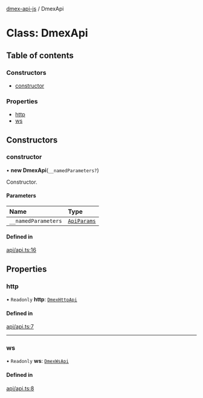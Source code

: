 [dmex-api-js](../README.md) / DmexApi

# Class: DmexApi

## Table of contents

### Constructors

- [constructor](DmexApi.md#constructor)

### Properties

- [http](DmexApi.md#http)
- [ws](DmexApi.md#ws)

## Constructors

### constructor

• **new DmexApi**(`__namedParameters?`)

Constructor.

#### Parameters

| Name | Type |
| :------ | :------ |
| `__namedParameters` | [`ApiParams`](../interfaces/ApiParams.md) |

#### Defined in

[api/api.ts:16](https://github.com/dmex-app/node-api-js/blob/70d7108/src/api/api.ts#L16)

## Properties

### http

• `Readonly` **http**: [`DmexHttpApi`](DmexHttpApi.md)

#### Defined in

[api/api.ts:7](https://github.com/dmex-app/node-api-js/blob/70d7108/src/api/api.ts#L7)

___

### ws

• `Readonly` **ws**: [`DmexWsApi`](DmexWsApi.md)

#### Defined in

[api/api.ts:8](https://github.com/dmex-app/node-api-js/blob/70d7108/src/api/api.ts#L8)
